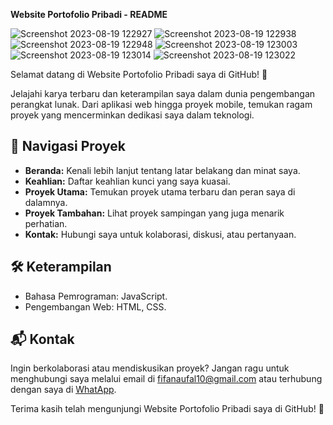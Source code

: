 **Website Portofolio Pribadi - README**

![Screenshot 2023-08-19 122927](https://github.com/fifovalle/PORTOFOLIO-SEDERHANA/assets/90078068/9f4f6174-6f05-4873-b129-10a7f602ddd6)
![Screenshot 2023-08-19 122938](https://github.com/fifovalle/PORTOFOLIO-SEDERHANA/assets/90078068/9f3f0219-fce1-458b-b1ca-dfdacd688184)
![Screenshot 2023-08-19 122948](https://github.com/fifovalle/PORTOFOLIO-SEDERHANA/assets/90078068/cfaad570-d7f1-4e86-8d63-8c7fe0121267)
![Screenshot 2023-08-19 123003](https://github.com/fifovalle/PORTOFOLIO-SEDERHANA/assets/90078068/b5151643-0c78-4e28-8f94-22ffd7c02de6)
![Screenshot 2023-08-19 123014](https://github.com/fifovalle/PORTOFOLIO-SEDERHANA/assets/90078068/5c579404-fb6f-4a4c-8e72-3a64d64419db)
![Screenshot 2023-08-19 123022](https://github.com/fifovalle/PORTOFOLIO-SEDERHANA/assets/90078068/5d4512b2-e9a7-4cec-8f48-2f8d70ccbd0e)

Selamat datang di Website Portofolio Pribadi saya di GitHub! 🚀

Jelajahi karya terbaru dan keterampilan saya dalam dunia pengembangan perangkat lunak. Dari aplikasi web hingga proyek mobile, temukan ragam proyek yang mencerminkan dedikasi saya dalam teknologi.

## 📂 Navigasi Proyek

- **Beranda:** Kenali lebih lanjut tentang latar belakang dan minat saya.
- **Keahlian:** Daftar keahlian kunci yang saya kuasai.
- **Proyek Utama:** Temukan proyek utama terbaru dan peran saya di dalamnya.
- **Proyek Tambahan:** Lihat proyek sampingan yang juga menarik perhatian.
- **Kontak:** Hubungi saya untuk kolaborasi, diskusi, atau pertanyaan.

## 🛠️ Keterampilan

- Bahasa Pemrograman: JavaScript.
- Pengembangan Web: HTML, CSS.

## 📬 Kontak

Ingin berkolaborasi atau mendiskusikan proyek? Jangan ragu untuk menghubungi saya melalui email di [fifanaufal10@gmail.com](mailto:fifanaufal10@gmail.com) atau terhubung dengan saya di [WhatApp](https://wa.me/+6281223652490).

Terima kasih telah mengunjungi Website Portofolio Pribadi saya di GitHub! 🙌
